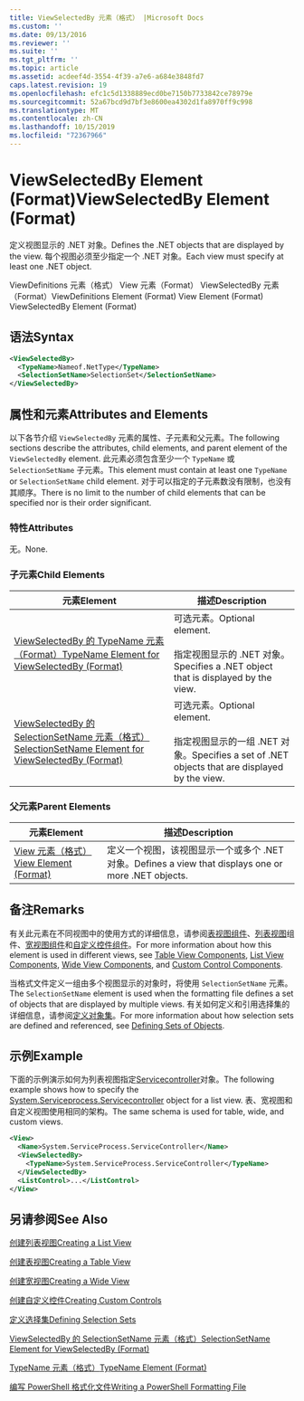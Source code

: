 ```yaml
---
title: ViewSelectedBy 元素（格式） |Microsoft Docs
ms.custom: ''
ms.date: 09/13/2016
ms.reviewer: ''
ms.suite: ''
ms.tgt_pltfrm: ''
ms.topic: article
ms.assetid: acdeef4d-3554-4f39-a7e6-a684e3848fd7
caps.latest.revision: 19
ms.openlocfilehash: efc1c5d1338889ecd0be7150b7733842ce78979e
ms.sourcegitcommit: 52a67bcd9d7bf3e8600ea4302d1fa8970ff9c998
ms.translationtype: MT
ms.contentlocale: zh-CN
ms.lasthandoff: 10/15/2019
ms.locfileid: "72367966"
---
```

# <a name="viewselectedby-element-format"></a><span data-ttu-id="3c537-102">ViewSelectedBy Element (Format)</span><span class="sxs-lookup"><span data-stu-id="3c537-102">ViewSelectedBy Element (Format)</span></span>

<span data-ttu-id="3c537-103">定义视图显示的 .NET 对象。</span><span class="sxs-lookup"><span data-stu-id="3c537-103">Defines the .NET objects that are displayed by the view.</span></span> <span data-ttu-id="3c537-104">每个视图必须至少指定一个 .NET 对象。</span><span class="sxs-lookup"><span data-stu-id="3c537-104">Each view must specify at least one .NET object.</span></span>

<span data-ttu-id="3c537-105">ViewDefinitions 元素（格式） View 元素（Format） ViewSelectedBy 元素（Format）</span><span class="sxs-lookup"><span data-stu-id="3c537-105">ViewDefinitions Element (Format) View Element (Format) ViewSelectedBy Element (Format)</span></span>

## <a name="syntax"></a><span data-ttu-id="3c537-106">语法</span><span class="sxs-lookup"><span data-stu-id="3c537-106">Syntax</span></span>

```xml
<ViewSelectedBy>
  <TypeName>Nameof.NetType</TypeName>
  <SelectionSetName>SelectionSet</SelectionSetName>
</ViewSelectedBy>
```

## <a name="attributes-and-elements"></a><span data-ttu-id="3c537-107">属性和元素</span><span class="sxs-lookup"><span data-stu-id="3c537-107">Attributes and Elements</span></span>

<span data-ttu-id="3c537-108">以下各节介绍 `ViewSelectedBy` 元素的属性、子元素和父元素。</span><span class="sxs-lookup"><span data-stu-id="3c537-108">The following sections describe the attributes, child elements, and parent element of the `ViewSelectedBy` element.</span></span> <span data-ttu-id="3c537-109">此元素必须包含至少一个 `TypeName` 或 `SelectionSetName` 子元素。</span><span class="sxs-lookup"><span data-stu-id="3c537-109">This element must contain at least one `TypeName` or `SelectionSetName` child element.</span></span> <span data-ttu-id="3c537-110">对于可以指定的子元素数没有限制，也没有其顺序。</span><span class="sxs-lookup"><span data-stu-id="3c537-110">There is no limit to the number of child elements that can be specified nor is their order significant.</span></span>

### <a name="attributes"></a><span data-ttu-id="3c537-111">特性</span><span class="sxs-lookup"><span data-stu-id="3c537-111">Attributes</span></span>

<span data-ttu-id="3c537-112">无。</span><span class="sxs-lookup"><span data-stu-id="3c537-112">None.</span></span>

### <a name="child-elements"></a><span data-ttu-id="3c537-113">子元素</span><span class="sxs-lookup"><span data-stu-id="3c537-113">Child Elements</span></span>

|<span data-ttu-id="3c537-114">元素</span><span class="sxs-lookup"><span data-stu-id="3c537-114">Element</span></span>|<span data-ttu-id="3c537-115">描述</span><span class="sxs-lookup"><span data-stu-id="3c537-115">Description</span></span>|
|-------------|-----------------|
|[<span data-ttu-id="3c537-116">ViewSelectedBy 的 TypeName 元素（Format）</span><span class="sxs-lookup"><span data-stu-id="3c537-116">TypeName Element for ViewSelectedBy (Format)</span></span>](./typename-element-for-viewselectedby-format.md)|<span data-ttu-id="3c537-117">可选元素。</span><span class="sxs-lookup"><span data-stu-id="3c537-117">Optional element.</span></span><br /><br /> <span data-ttu-id="3c537-118">指定视图显示的 .NET 对象。</span><span class="sxs-lookup"><span data-stu-id="3c537-118">Specifies a .NET object that is displayed by the view.</span></span>|
|[<span data-ttu-id="3c537-119">ViewSelectedBy 的 SelectionSetName 元素（格式）</span><span class="sxs-lookup"><span data-stu-id="3c537-119">SelectionSetName Element for ViewSelectedBy (Format)</span></span>](./selectionsetname-element-for-viewselectedby-format.md)|<span data-ttu-id="3c537-120">可选元素。</span><span class="sxs-lookup"><span data-stu-id="3c537-120">Optional element.</span></span><br /><br /> <span data-ttu-id="3c537-121">指定视图显示的一组 .NET 对象。</span><span class="sxs-lookup"><span data-stu-id="3c537-121">Specifies a set of .NET objects that are displayed by the view.</span></span>|

### <a name="parent-elements"></a><span data-ttu-id="3c537-122">父元素</span><span class="sxs-lookup"><span data-stu-id="3c537-122">Parent Elements</span></span>

|<span data-ttu-id="3c537-123">元素</span><span class="sxs-lookup"><span data-stu-id="3c537-123">Element</span></span>|<span data-ttu-id="3c537-124">描述</span><span class="sxs-lookup"><span data-stu-id="3c537-124">Description</span></span>|
|-------------|-----------------|
|[<span data-ttu-id="3c537-125">View 元素（格式）</span><span class="sxs-lookup"><span data-stu-id="3c537-125">View Element (Format)</span></span>](./view-element-format.md)|<span data-ttu-id="3c537-126">定义一个视图，该视图显示一个或多个 .NET 对象。</span><span class="sxs-lookup"><span data-stu-id="3c537-126">Defines a view that displays one or more .NET objects.</span></span>|

## <a name="remarks"></a><span data-ttu-id="3c537-127">备注</span><span class="sxs-lookup"><span data-stu-id="3c537-127">Remarks</span></span>

<span data-ttu-id="3c537-128">有关此元素在不同视图中的使用方式的详细信息，请参阅[表视图组件](./creating-a-table-view.md)、[列表视图](./creating-a-list-view.md)组件、[宽视图组件](./creating-a-wide-view.md)和[自定义控件组件](./creating-custom-controls.md)。</span><span class="sxs-lookup"><span data-stu-id="3c537-128">For more information about how this element is used in different views, see [Table View Components](./creating-a-table-view.md), [List View Components](./creating-a-list-view.md), [Wide View Components](./creating-a-wide-view.md), and [Custom Control Components](./creating-custom-controls.md).</span></span>

<span data-ttu-id="3c537-129">当格式文件定义一组由多个视图显示的对象时，将使用 `SelectionSetName` 元素。</span><span class="sxs-lookup"><span data-stu-id="3c537-129">The `SelectionSetName` element is used when the formatting file defines a set of objects that are displayed by multiple views.</span></span> <span data-ttu-id="3c537-130">有关如何定义和引用选择集的详细信息，请参阅[定义对象集](./defining-selection-sets.md)。</span><span class="sxs-lookup"><span data-stu-id="3c537-130">For more information about how selection sets are defined and referenced, see [Defining Sets of Objects](./defining-selection-sets.md).</span></span>

## <a name="example"></a><span data-ttu-id="3c537-131">示例</span><span class="sxs-lookup"><span data-stu-id="3c537-131">Example</span></span>

<span data-ttu-id="3c537-132">下面的示例演示如何为列表视图指定[Servicecontroller](/dotnet/api/System.ServiceProcess.ServiceController)对象。</span><span class="sxs-lookup"><span data-stu-id="3c537-132">The following example shows how to specify the [System.Serviceprocess.Servicecontroller](/dotnet/api/System.ServiceProcess.ServiceController) object for a list view.</span></span> <span data-ttu-id="3c537-133">表、宽视图和自定义视图使用相同的架构。</span><span class="sxs-lookup"><span data-stu-id="3c537-133">The same schema is used for table, wide, and custom views.</span></span>

```xml
<View>
  <Name>System.ServiceProcess.ServiceController</Name>
  <ViewSelectedBy>
    <TypeName>System.ServiceProcess.ServiceController</TypeName>
  </ViewSelectedBy>
  <ListControl>...</ListControl>
</View>
```

## <a name="see-also"></a><span data-ttu-id="3c537-134">另请参阅</span><span class="sxs-lookup"><span data-stu-id="3c537-134">See Also</span></span>

[<span data-ttu-id="3c537-135">创建列表视图</span><span class="sxs-lookup"><span data-stu-id="3c537-135">Creating a List View</span></span>](./creating-a-list-view.md)

[<span data-ttu-id="3c537-136">创建表视图</span><span class="sxs-lookup"><span data-stu-id="3c537-136">Creating a Table View</span></span>](./creating-a-table-view.md)

[<span data-ttu-id="3c537-137">创建宽视图</span><span class="sxs-lookup"><span data-stu-id="3c537-137">Creating a Wide View</span></span>](./creating-a-wide-view.md)

[<span data-ttu-id="3c537-138">创建自定义控件</span><span class="sxs-lookup"><span data-stu-id="3c537-138">Creating Custom Controls</span></span>](./creating-custom-controls.md)

[<span data-ttu-id="3c537-139">定义选择集</span><span class="sxs-lookup"><span data-stu-id="3c537-139">Defining Selection Sets</span></span>](./defining-selection-sets.md)

[<span data-ttu-id="3c537-140">ViewSelectedBy 的 SelectionSetName 元素（格式）</span><span class="sxs-lookup"><span data-stu-id="3c537-140">SelectionSetName Element for ViewSelectedBy (Format)</span></span>](./selectionsetname-element-for-viewselectedby-format.md)

[<span data-ttu-id="3c537-141">TypeName 元素（格式）</span><span class="sxs-lookup"><span data-stu-id="3c537-141">TypeName Element (Format)</span></span>](./typename-element-for-viewselectedby-format.md)

[<span data-ttu-id="3c537-142">编写 PowerShell 格式化文件</span><span class="sxs-lookup"><span data-stu-id="3c537-142">Writing a PowerShell Formatting File</span></span>](./writing-a-powershell-formatting-file.md)
